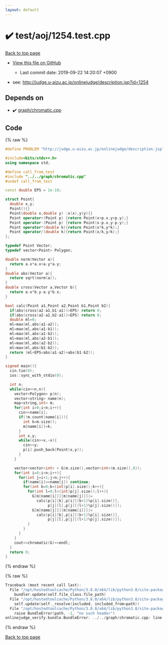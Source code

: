 ```yaml
---
layout: default
---
```


<!-- mathjax config similar to math.stackexchange -->
<script type="text/javascript" async
  src="https://cdnjs.cloudflare.com/ajax/libs/mathjax/2.7.5/MathJax.js?config=TeX-MML-AM_CHTML">
</script>
<script type="text/x-mathjax-config">
  MathJax.Hub.Config({
    TeX: { equationNumbers: { autoNumber: "AMS" }},
    tex2jax: {
      inlineMath: [ ['$','$'] ],
      processEscapes: true
    },
    "HTML-CSS": { matchFontHeight: false },
    displayAlign: "left",
    displayIndent: "2em"
  });
</script>

<script type="text/javascript" src="https://cdnjs.cloudflare.com/ajax/libs/jquery/3.4.1/jquery.min.js"></script>
<script src="https://cdn.jsdelivr.net/npm/jquery-balloon-js@1.1.2/jquery.balloon.min.js" integrity="sha256-ZEYs9VrgAeNuPvs15E39OsyOJaIkXEEt10fzxJ20+2I=" crossorigin="anonymous"></script>
<script type="text/javascript" src="../../../assets/js/copy-button.js"></script>
<link rel="stylesheet" href="../../../assets/css/copy-button.css" />


# :heavy_check_mark: test/aoj/1254.test.cpp

<a href="../../../index.html">Back to top page</a>

* <a href="{{ site.github.repository_url }}/blob/master/test/aoj/1254.test.cpp">View this file on GitHub</a>
    - Last commit date: 2019-09-22 14:20:07 +0900


* see: <a href="http://judge.u-aizu.ac.jp/onlinejudge/description.jsp?id=1254">http://judge.u-aizu.ac.jp/onlinejudge/description.jsp?id=1254</a>


## Depends on

* :heavy_check_mark: <a href="../../../library/graph/chromatic.cpp.html">graph/chromatic.cpp</a>


## Code

<a id="unbundled"></a>
{% raw %}
```cpp
#define PROBLEM "http://judge.u-aizu.ac.jp/onlinejudge/description.jsp?id=1254"

#include<bits/stdc++.h>
using namespace std;

#define call_from_test
#include "../../graph/chromatic.cpp"
#undef call_from_test

const double EPS = 1e-10;

struct Point{
  double x,y;
  Point(){}
  Point(double x,double y) :x(x),y(y){}
  Point operator+(Point p) {return Point(x+p.x,y+p.y);}
  Point operator-(Point p) {return Point(x-p.x,y-p.y);}
  Point operator*(double k){return Point(x*k,y*k);}
  Point operator/(double k){return Point(x/k,y/k);}
};

typedef Point Vector;
typedef vector<Point> Polygon;

double norm(Vector a){
  return a.x*a.x+a.y*a.y;
}
double abs(Vector a){
  return sqrt(norm(a));
}
double cross(Vector a,Vector b){
  return a.x*b.y-a.y*b.x;
}

bool calc(Point a1,Point a2,Point b1,Point b2){
  if(abs(cross(a2-a1,b1-a1))>EPS) return 0;
  if(abs(cross(a2-a1,b2-a1))>EPS) return 0;
  double ml=0;
  ml=max(ml,abs(a1-a2));
  ml=max(ml,abs(a1-b1));
  ml=max(ml,abs(a1-b2));
  ml=max(ml,abs(a2-b1));
  ml=max(ml,abs(a2-b2));
  ml=max(ml,abs(b1-b2));
  return (ml+EPS<abs(a1-a2)+abs(b1-b2));
}

signed main(){
  cin.tie(0);
  ios::sync_with_stdio(0);

  int n;
  while(cin>>n,n){
    vector<Polygon> p(n);
    vector<string> name(n);
    map<string,int> m;
    for(int i=0;i<n;i++){
      cin>>name[i];
      if(!m.count(name[i])){
        int k=m.size();
        m[name[i]]=k;
      }
      int x,y;
      while(cin>>x,~x){
        cin>>y;
        p[i].push_back(Point(x,y));
      }
    }

    vector<vector<int> > G(m.size(),vector<int>(m.size(),0));
    for(int i=0;i<n;i++){
      for(int j=i+1;j<n;j++){
        if(name[i]==name[j]) continue;
        for(int k=0;k<(int)p[i].size();k++){
          for(int l=0;l<(int)p[j].size();l++){
            G[m[name[i]]][m[name[j]]]|=
              calc(p[i][k],p[i][(k+1)%p[i].size()],
                   p[j][l],p[j][(l+1)%p[j].size()]);
            G[m[name[j]]][m[name[i]]]|=
              calc(p[i][k],p[i][(k+1)%p[i].size()],
                   p[j][l],p[j][(l+1)%p[j].size()]);
          }
        }
      }
    }
    cout<<chromatic(G)<<endl;
  }
  return 0;
}

```
{% endraw %}

<a id="bundled"></a>
{% raw %}
```cpp
Traceback (most recent call last):
  File "/opt/hostedtoolcache/Python/3.8.0/x64/lib/python3.8/site-packages/onlinejudge_verify/docs.py", line 345, in write_contents
    bundler.update(self.file_class.file_path)
  File "/opt/hostedtoolcache/Python/3.8.0/x64/lib/python3.8/site-packages/onlinejudge_verify/bundle.py", line 156, in update
    self.update(self._resolve(included, included_from=path))
  File "/opt/hostedtoolcache/Python/3.8.0/x64/lib/python3.8/site-packages/onlinejudge_verify/bundle.py", line 54, in _resolve
    raise BundleError(path, -1, "no such header")
onlinejudge_verify.bundle.BundleError: ../../graph/chromatic.cpp: line -1: no such header

```
{% endraw %}

<a href="../../../index.html">Back to top page</a>

